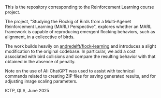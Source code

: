 This is the repository corresponding to the Reinforcement Learning course project. 

The project, "Studying the Flockig of Birds from a Multi-Agenet Reinforcement Learning (MARL) Perspective", explores whether an MARL framework is capable of reproducing emergent flocking behaviors, such as alignment, in a collecctive of birds.

The work builds heavily on [andredelft/flock-learning](https://github.com/andredelft/flock-learning) and introduces a slight modification to the original codebase. In particular, we add a cost associated with bird collisions and compare the resulting behavior with that obtained in the absence of penalty.

Note on the use of AI: ChatGPT was used to assist with technical commands related to creating ZIP files for saving generated results, and for adjusting image scaling parameters.

ICTP, QLS, June 2025
